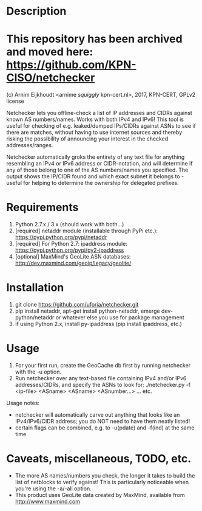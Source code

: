 # Description  

# This repository has been archived and moved here: https://github.com/KPN-CISO/netchecker

(c) Arnim Eijkhoudt \<arnime _squiggly_ kpn-cert.nl\>, 2017, KPN-CERT, GPLv2 license
  
Netchecker lets you offline-check a list of IP addresses and CIDRs against known AS numbers/names. Works with both IPv4 and IPv6! This tool is useful for checking of e.g. leaked/dumped IPs/CIDRs against ASNs to see if there are matches, without having to use internet sources and thereby risking the possibility of announcing your interest in the checked addresses/ranges.
  
Netchecker automatically groks the entirety of any text file for anything resembling an IPv4 or IPv6 address or CIDR-notation, and will determine if any of those belong to one of the AS numbers/names you specified. The output shows the IP/CIDR found and which exact subnet it belongs to - useful for helping to determine the ownership for delegated prefixes.

# Requirements  
  
1) Python 2.7.x / 3.x (should work with both...)
2) [required] netaddr module (installable through PyPi etc.): https://pypi.python.org/pypi/netaddr
3) [required] For Python 2.7: ipaddress module: https://pypi.python.org/pypi/py2-ipaddress
4) [optional] MaxMind's GeoLite ASN databases: http://dev.maxmind.com/geoip/legacy/geolite/
  
# Installation  
  
1) git clone https://github.com/uforia/netchecker.git
2) pip install netaddr, apt-get install python-netaddr, emerge dev-python/netaddr or whatever else you use for package management
3) if using Python 2.x, install py-ipaddress (pip install ipaddress, etc.)

# Usage  
  
1) For your first run, create the GeoCache db first by running netchecker with the -u option.
2) Run netchecker over any text-based file containing IPv4 and/or IPv6 addresses/CIDRs, and specify the ASNs to look for:
   ./netchecker.py -f \<ip-file\> \<ASname\> \<ASname\> \<ASnumber...\> ... etc.

Usage notes:
- netchecker will automatically carve out anything that looks like an IPv4/IPv6/CIDR address; you do NOT need to have them neatly listed!
- certain flags can be combined, e.g. to -u(pdate) and -f(ind) at the same time

# Caveats, miscellaneous, TODO, etc.  
  
- The more AS names/numbers you check, the longer it takes to build the list of netblocks to verify against! This is particularly noticeable when you're using the -a/-all option.
- This product uses GeoLite data created by MaxMind, available from http://www.maxmind.com
